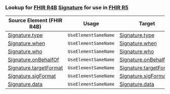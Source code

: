 ### Lookup for [FHIR R4B](https://hl7.org/fhir/R4B/) [Signature](https://hl7.org/fhir/R4B/Signature.html) for use in [FHIR R5](https://hl7.org/fhir/R5/)

| Source Element (FHIR R4B) | Usage | Target |
| -------------- | ----- | ------ |
| [Signature.type](https://hl7.org/fhir/R4B/Signature.html#resource) | `UseElementSameName` | [Signature.type](https://hl7.org/fhir/R5/Signature.html#resource) |
| [Signature.when](https://hl7.org/fhir/R4B/Signature.html#resource) | `UseElementSameName` | [Signature.when](https://hl7.org/fhir/R5/Signature.html#resource) |
| [Signature.who](https://hl7.org/fhir/R4B/Signature.html#resource) | `UseElementSameName` | [Signature.who](https://hl7.org/fhir/R5/Signature.html#resource) |
| [Signature.onBehalfOf](https://hl7.org/fhir/R4B/Signature.html#resource) | `UseElementSameName` | [Signature.onBehalfOf](https://hl7.org/fhir/R5/Signature.html#resource) |
| [Signature.targetFormat](https://hl7.org/fhir/R4B/Signature.html#resource) | `UseElementSameName` | [Signature.targetFormat](https://hl7.org/fhir/R5/Signature.html#resource) |
| [Signature.sigFormat](https://hl7.org/fhir/R4B/Signature.html#resource) | `UseElementSameName` | [Signature.sigFormat](https://hl7.org/fhir/R5/Signature.html#resource) |
| [Signature.data](https://hl7.org/fhir/R4B/Signature.html#resource) | `UseElementSameName` | [Signature.data](https://hl7.org/fhir/R5/Signature.html#resource) |
